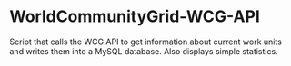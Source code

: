 # WorldCommunityGrid-WCG-API
Script that calls the WCG API to get information about current work units and writes them into a MySQL database. Also displays simple statistics.
